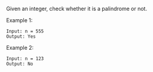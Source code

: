 Given an integer, check whether it is a palindrome or not.

Example 1:
```
Input: n = 555
Output: Yes
```
Example 2:
```
Input: n = 123
Output: No
```
